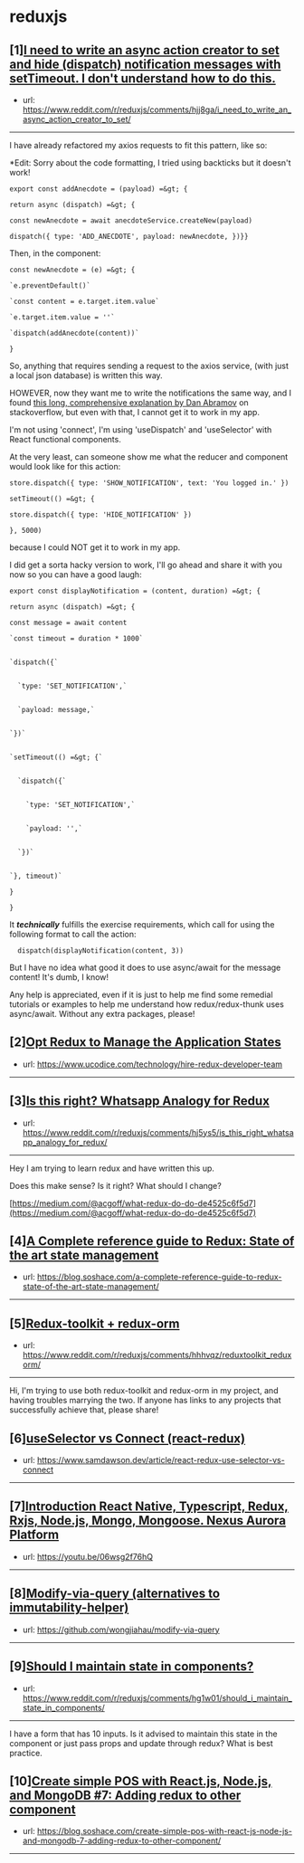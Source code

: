# reduxjs
## [1][I need to write an async action creator to set and hide (dispatch) notification messages with setTimeout. I don't understand how to do this.](https://www.reddit.com/r/reduxjs/comments/hjj8ga/i_need_to_write_an_async_action_creator_to_set/)
- url: https://www.reddit.com/r/reduxjs/comments/hjj8ga/i_need_to_write_an_async_action_creator_to_set/
---
I have already refactored my axios requests to fit this pattern, like so:


*Edit: Sorry about the code formatting, I tried using backticks but it doesn't work! 



`export const addAnecdote = (payload) =&gt; {`

`return async (dispatch) =&gt; {`

`const newAnecdote = await anecdoteService.createNew(payload)`

`dispatch({ type: 'ADD_ANECDOTE', payload: newAnecdote, })}}`


Then, in the component:

 `const newAnecdote = (e) =&gt; {`

    `e.preventDefault()`

    `const content = e.target.item.value`

    `e.target.item.value = ''`

    `dispatch(addAnecdote(content))`

`}`

So, anything that requires sending a request to the axios service, (with just a local json database) is written this way. 

HOWEVER, now they want me to write the notifications the same way, and I found [this long, comprehensive explanation by Dan Abramov](https://stackoverflow.com/questions/35411423/how-to-dispatch-a-redux-action-with-a-timeout?rq=1) on stackoverflow, but even with that, I cannot get it to work in my app. 

I'm not using 'connect', I'm using 'useDispatch' and 'useSelector' with React functional components. 

At the very least, can someone show me what the reducer and component would look like for this action: 

`store.dispatch({ type: 'SHOW_NOTIFICATION', text: 'You logged in.' })`


`setTimeout(() =&gt; {`


  `store.dispatch({ type: 'HIDE_NOTIFICATION' })`


`}, 5000)`


because I could NOT get it to work in my app. 

I did get a sorta hacky version to work, I'll go ahead and share it with you now so you can have a good laugh: 

`export const displayNotification = (content, duration) =&gt; {`


  `return async (dispatch) =&gt; {`


   `const message = await content`


    `const timeout = duration * 1000`


    `dispatch({`


      `type: 'SET_NOTIFICATION',`


      `payload: message,`


    `})`


    `setTimeout(() =&gt; {`


      `dispatch({`


        `type: 'SET_NOTIFICATION',`


        `payload: '',`


      `})`


    `}, timeout)`


  `}`


`}`

It ***technically*** fulfills the exercise requirements, which call for using the following format to call the action: 
```
  dispatch(displayNotification(content, 3))
```

But I have no idea what good it does to use async/await for the message content! It's dumb, I know! 

Any help is appreciated, even if it is just to help me find some remedial tutorials or examples to help me understand how redux/redux-thunk uses async/await. Without any extra packages, please!
## [2][Opt Redux to Manage the Application States](https://www.reddit.com/r/reduxjs/comments/hjqklc/opt_redux_to_manage_the_application_states/)
- url: https://www.ucodice.com/technology/hire-redux-developer-team
---

## [3][Is this right? Whatsapp Analogy for Redux](https://www.reddit.com/r/reduxjs/comments/hj5ys5/is_this_right_whatsapp_analogy_for_redux/)
- url: https://www.reddit.com/r/reduxjs/comments/hj5ys5/is_this_right_whatsapp_analogy_for_redux/
---
Hey I am trying to learn redux and have written this up. 

Does this make sense? Is it right? What should I change?

[https://medium.com/@acgoff/what-redux-do-do-de4525c6f5d7](https://medium.com/@acgoff/what-redux-do-do-de4525c6f5d7)
## [4][A Complete reference guide to Redux: State of the art state management](https://www.reddit.com/r/reduxjs/comments/hhvew0/a_complete_reference_guide_to_redux_state_of_the/)
- url: https://blog.soshace.com/a-complete-reference-guide-to-redux-state-of-the-art-state-management/
---

## [5][Redux-toolkit + redux-orm](https://www.reddit.com/r/reduxjs/comments/hhhvqz/reduxtoolkit_reduxorm/)
- url: https://www.reddit.com/r/reduxjs/comments/hhhvqz/reduxtoolkit_reduxorm/
---
Hi, I'm trying to use both redux-toolkit and redux-orm in my project, and having troubles marrying the two. If anyone has links to any projects that successfully achieve that, please share!
## [6][useSelector vs Connect (react-redux)](https://www.reddit.com/r/reduxjs/comments/hgi2qi/useselector_vs_connect_reactredux/)
- url: https://www.samdawson.dev/article/react-redux-use-selector-vs-connect
---

## [7][Introduction React Native, Typescript, Redux, Rxjs, Node.js, Mongo, Mongoose. Nexus Aurora Platform](https://www.reddit.com/r/reduxjs/comments/hg5q9y/introduction_react_native_typescript_redux_rxjs/)
- url: https://youtu.be/06wsg2f76hQ
---

## [8][Modify-via-query (alternatives to immutability-helper)](https://www.reddit.com/r/reduxjs/comments/hg54tk/modifyviaquery_alternatives_to_immutabilityhelper/)
- url: https://github.com/wongjiahau/modify-via-query
---

## [9][Should I maintain state in components?](https://www.reddit.com/r/reduxjs/comments/hg1w01/should_i_maintain_state_in_components/)
- url: https://www.reddit.com/r/reduxjs/comments/hg1w01/should_i_maintain_state_in_components/
---
I have a form that has 10 inputs. Is it advised to maintain this state in the component or just pass props and update through redux? What is best practice.
## [10][Create simple POS with React.js, Node.js, and MongoDB #7: Adding redux to other component](https://www.reddit.com/r/reduxjs/comments/hebhol/create_simple_pos_with_reactjs_nodejs_and_mongodb/)
- url: https://blog.soshace.com/create-simple-pos-with-react-js-node-js-and-mongodb-7-adding-redux-to-other-component/
---

